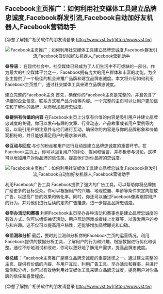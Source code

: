## **Facebook主页推广：如何利用社交媒体工具建立品牌忠诚度,Facebook群发引流,Facebook自动加好友机器人,Facebook营销助手**

[😍想了解推广相关软件的朋友请登录 http://www.vst.tw](http://www.vst.tw)

 <center><img src="https://vst.tw/MP4/tuiguang/png/0.png" alt="Facebook主页推广：如何利用社交媒体工具建立品牌忠诚度,Facebook群发引流,Facebook自动加好友机器人,Facebook营销助手"></center>

**😄导语：**
在现代社会中，社交媒体已经成为了人们生活中不可或缺的一部分。作为最大的社交媒体平台之一，Facebook拥有庞大的用户群体和丰富的功能，为企业主提供了一个极佳的机会来推广品牌和建立品牌忠诚度。本文将介绍如何利用Facebook主页推广，通过社交媒体工具来建立品牌忠诚度。

建立完整的Facebook主页
首先，确保你的Facebook主页是完整的，并且包含了详细的企业信息、联系方式和产品介绍等内容。一个完整的主页可以让用户更加信任和了解你的品牌，从而增加品牌忠诚度。

**😄提供有价值的内容**
在Facebook主页上分享有价值的内容是吸引用户并建立品牌忠诚度的关键。你可以发布有趣的文章、行业动态、产品故事或者用户案例等内容，以吸引用户的注意并与他们进行互动。确保你的内容是与你的品牌形象和价值观相符的，并且能够满足用户的需求和兴趣。

**😄互动与回应**
与你的粉丝和用户进行互动是建立品牌忠诚度的重要环节。在Facebook主页上，你可以回复用户的评论、提问和留言，并积极参与讨论。这样可以增加用户对你品牌的信任感，提高他们对你品牌的忠诚度。

 <center><img src="https://vst.tw/MP4/tuiguang/png/3.png" alt="Facebook主页推广：如何利用社交媒体工具建立品牌忠诚度,Facebook群发引流,Facebook自动加好友机器人,Facebook营销助手"></center>

利用Facebook广告工具
Facebook提供了强大的广告工具，可以帮助你将品牌推广给更多的目标受众。你可以根据用户的兴趣、地理位置、年龄等条件来定向投放广告，以提高广告的效果和转化率。同时，你还可以通过Facebook像素跟踪用户的行为，并对他们进行后续的定向广告推送，进一步提高品牌忠诚度。

**😄举办活动和赛事**
利用Facebook主页举办各种活动和赛事也是建立品牌忠诚度的有效方式。你可以组织抽奖活动、用户互动游戏或者线上比赛等，以激发用户的参与和兴趣。这不仅可以提高用户粘性，还能够增加品牌曝光和口碑。

**😄监测和分析**
最后，要时刻监测和分析你的Facebook主页的运营情况。利用Facebook提供的数据分析工具，了解用户的行为和兴趣，根据数据进行优化和调整。通过不断地测试和改进，你可以更好地了解用户需求，提高品牌忠诚度。

**😄总结：**
Facebook主页推广是建立品牌忠诚度的重要途径之一。通过建立完整的主页、提供有价值的内容、与用户互动、利用广告工具、举办活动和赛事，并进行监测和分析，你可以有效地利用社交媒体工具来建立品牌忠诚度，提高用户对你品牌的信任和喜爱程度。

[😍想了解推广相关软件的朋友请登录 http://www.vst.tw](http://www.vst.tw)




